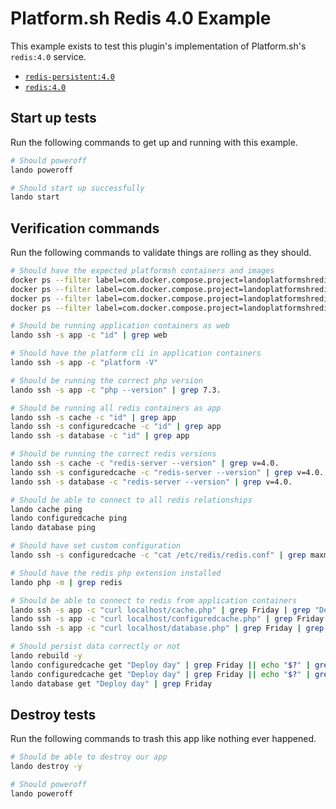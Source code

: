 Platform.sh Redis 4.0 Example
=============================

This example exists to test this plugin's implementation of Platform.sh's `redis:4.0` service.

* [`redis-persistent:4.0`](https://docs.platform.sh/configuration/services/redis.html)
* [`redis:4.0`](https://docs.platform.sh/configuration/services/redis.html)

Start up tests
--------------

Run the following commands to get up and running with this example.

```bash
# Should poweroff
lando poweroff

# Should start up successfully
lando start
```

Verification commands
---------------------

Run the following commands to validate things are rolling as they should.

```bash
# Should have the expected platformsh containers and images
docker ps --filter label=com.docker.compose.project=landoplatformshredis40 | grep docker.registry.platform.sh/php-7.3 | grep landoplatformshredis40_app_1
docker ps --filter label=com.docker.compose.project=landoplatformshredis40 | grep docker.registry.platform.sh/redis-4.0 | grep landoplatformshredis40_cache_1
docker ps --filter label=com.docker.compose.project=landoplatformshredis40 | grep docker.registry.platform.sh/redis-4.0 | grep landoplatformshredis40_configuredcache_1
docker ps --filter label=com.docker.compose.project=landoplatformshredis40 | grep docker.registry.platform.sh/redis-persistent-4.0 | grep landoplatformshredis40_database_1

# Should be running application containers as web
lando ssh -s app -c "id" | grep web

# Should have the platform cli in application containers
lando ssh -s app -c "platform -V"

# Should be running the correct php version
lando ssh -s app -c "php --version" | grep 7.3.

# Should be running all redis containers as app
lando ssh -s cache -c "id" | grep app
lando ssh -s configuredcache -c "id" | grep app
lando ssh -s database -c "id" | grep app

# Should be running the correct redis versions
lando ssh -s cache -c "redis-server --version" | grep v=4.0.
lando ssh -s configuredcache -c "redis-server --version" | grep v=4.0.
lando ssh -s database -c "redis-server --version" | grep v=4.0.

# Should be able to connect to all redis relationships
lando cache ping
lando configuredcache ping
lando database ping

# Should have set custom configuration
lando ssh -s configuredcache -c "cat /etc/redis/redis.conf" | grep maxmemory-policy | grep noeviction

# Should have the redis php extension installed
lando php -m | grep redis

# Should be able to connect to redis from application containers
lando ssh -s app -c "curl localhost/cache.php" | grep Friday | grep "Deploy day"
lando ssh -s app -c "curl localhost/configuredcache.php" | grep Friday | grep "Deploy day"
lando ssh -s app -c "curl localhost/database.php" | grep Friday | grep "Deploy day"

# Should persist data correctly or not
lando rebuild -y
lando configuredcache get "Deploy day" | grep Friday || echo "$?" | grep 1 || true
lando configuredcache get "Deploy day" | grep Friday || echo "$?" | grep 1 || true
lando database get "Deploy day" | grep Friday
```

Destroy tests
-------------

Run the following commands to trash this app like nothing ever happened.

```bash
# Should be able to destroy our app
lando destroy -y

# Should poweroff
lando poweroff
```
